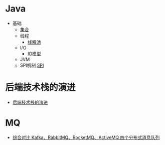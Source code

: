 # Java
+ 基础
   - [集合](https://blog.csdn.net/ThinkWon/article/details/104588551)
   - 线程
     - [线程池](https://tech.meituan.com/2020/04/02/java-pooling-pratice-in-meituan.html)
   - I/O
     - [IO模型](https://www.cnblogs.com/cainingning/p/9556642.html)
   - JVM
   - SPI机制 [SPI](https://www.jianshu.com/p/3a3edbcd8f24)
   
# 后端技术栈的演进
+ [后端技术栈的演进](https://coderxing.gitbooks.io/architecture-evolution/di-san-pian-ff1a-bu-luo/613-nginx-fu-zai-jun-heng.html)

# MQ
 - [综合对比 Kafka、RabbitMQ、RocketMQ、ActiveMQ 四个分布式消息队列](https://mp.weixin.qq.com/s/lpsQ3dEZHma9H0V_mcxuTw)

